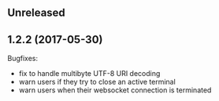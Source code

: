 ## Unreleased

## 1.2.2 (2017-05-30)

Bugfixes:

  - fix to handle multibyte UTF-8 URI decoding
  - warn users if they try to close an active terminal
  - warn users when their websocket connection is terminated
